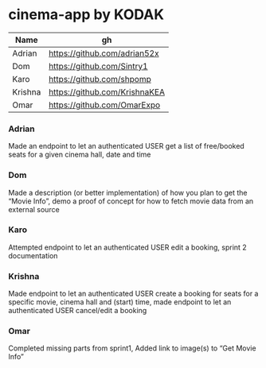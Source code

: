 # cinema-app by KODAK

|  Name | gh  
|---|---|
|Adrian|https://github.com/adrian52x|
|Dom|https://github.com/Sintry1|
|Karo|https://github.com/shpomp|
|Krishna|https://github.com/KrishnaKEA|
|Omar|https://github.com/OmarExpo|


### Adrian
Made an endpoint to let an authenticated USER get a list of free/booked seats for a given cinema hall, date and time

### Dom
Made a description (or better implementation) of how you plan to get the “Movie Info”, demo a proof of concept for how to fetch movie data from an external source

### Karo
Attempted endpoint to let an authenticated USER edit a booking, sprint 2 documentation

### Krishna
Made endpoint to let an authenticated USER create a booking for seats for a specific movie, cinema hall and (start) time, made endpoint to let an authenticated USER cancel/edit a booking

### Omar
Completed missing parts from sprint1, Added link to image(s) to “Get Movie Info”


